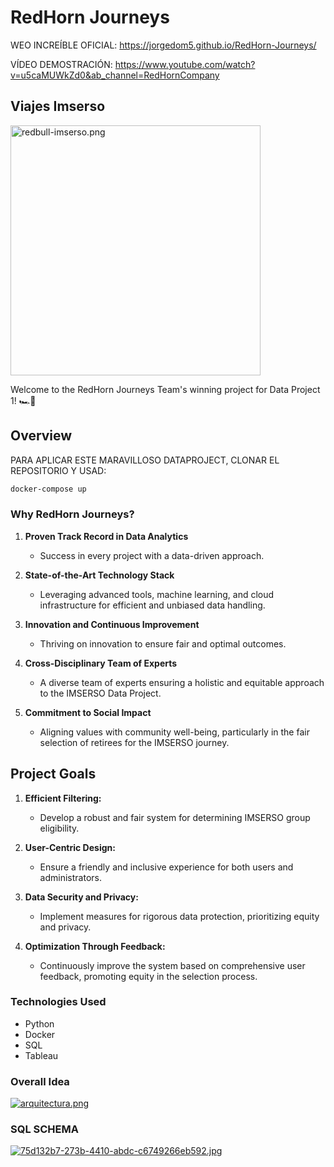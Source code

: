 # RedHorn Journeys

WEO INCREÍBLE OFICIAL: https://jorgedom5.github.io/RedHorn-Journeys/

VÍDEO DEMOSTRACIÓN: https://www.youtube.com/watch?v=u5caMUWkZd0&ab_channel=RedHornCompany

## Viajes Imserso

<a href="https://postimg.cc/wRygwVNM" target="_blank"><img src="https://i.postimg.cc/1XMX575G/redbull-imserso.png" alt="redbull-imserso.png" width="400"/></a>

Welcome to the RedHorn Journeys Team's winning project for Data Project 1! 🏎️🚀

## Overview

PARA APLICAR ESTE MARAVILLOSO DATAPROJECT, CLONAR EL REPOSITORIO Y USAD:
```bash
docker-compose up
```

### Why RedHorn Journeys?

1. **Proven Track Record in Data Analytics**
   - Success in every project with a data-driven approach.

2. **State-of-the-Art Technology Stack**
   - Leveraging advanced tools, machine learning, and cloud infrastructure for efficient and unbiased data handling.

3. **Innovation and Continuous Improvement**
   - Thriving on innovation to ensure fair and optimal outcomes.

4. **Cross-Disciplinary Team of Experts**
   - A diverse team of experts ensuring a holistic and equitable approach to the IMSERSO Data Project.

5. **Commitment to Social Impact**
   - Aligning values with community well-being, particularly in the fair selection of retirees for the IMSERSO journey.

## Project Goals

1. **Efficient Filtering:**
   - Develop a robust and fair system for determining IMSERSO group eligibility.

2. **User-Centric Design:**
   - Ensure a friendly and inclusive experience for both users and administrators.

3. **Data Security and Privacy:**
   - Implement measures for rigorous data protection, prioritizing equity and privacy.

4. **Optimization Through Feedback:**
   - Continuously improve the system based on comprehensive user feedback, promoting equity in the selection process.

### Technologies Used

- Python
- Docker
- SQL
- Tableau

### Overall Idea
[![arquitectura.png](https://i.postimg.cc/vZnTfXy2/arquitectura.png)](https://postimg.cc/gxYGPVn3)

### SQL SCHEMA
[![75d132b7-273b-4410-abdc-c6749266eb592.jpg](https://i.postimg.cc/4Nr8W2qP/75d132b7-273b-4410-abdc-c6749266eb592.jpg)](https://postimg.cc/ZCxFRHTv)
